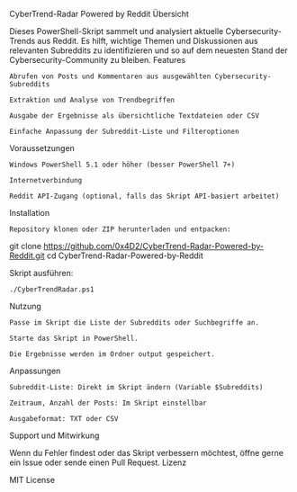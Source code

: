 CyberTrend-Radar Powered by Reddit
Übersicht

Dieses PowerShell-Skript sammelt und analysiert aktuelle Cybersecurity-Trends aus Reddit. Es hilft, wichtige Themen und Diskussionen aus relevanten Subreddits zu identifizieren und so auf dem neuesten Stand der Cybersecurity-Community zu bleiben.
Features

    Abrufen von Posts und Kommentaren aus ausgewählten Cybersecurity-Subreddits

    Extraktion und Analyse von Trendbegriffen

    Ausgabe der Ergebnisse als übersichtliche Textdateien oder CSV

    Einfache Anpassung der Subreddit-Liste und Filteroptionen

Voraussetzungen

    Windows PowerShell 5.1 oder höher (besser PowerShell 7+)

    Internetverbindung

    Reddit API-Zugang (optional, falls das Skript API-basiert arbeitet)

Installation

    Repository klonen oder ZIP herunterladen und entpacken:

git clone https://github.com/0x4D2/CyberTrend-Radar-Powered-by-Reddit.git
cd CyberTrend-Radar-Powered-by-Reddit

Skript ausführen:

    ./CyberTrendRadar.ps1

Nutzung

    Passe im Skript die Liste der Subreddits oder Suchbegriffe an.

    Starte das Skript in PowerShell.

    Die Ergebnisse werden im Ordner output gespeichert.

Anpassungen

    Subreddit-Liste: Direkt im Skript ändern (Variable $Subreddits)

    Zeitraum, Anzahl der Posts: Im Skript einstellbar

    Ausgabeformat: TXT oder CSV

Support und Mitwirkung

Wenn du Fehler findest oder das Skript verbessern möchtest, öffne gerne ein Issue oder sende einen Pull Request.
Lizenz

MIT License
